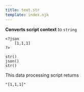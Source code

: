 ```yaml
---
title: text.str
template: index.njk
---
```


**Converts script context** to `string`

```dps
<?json
    [1,1,1]
?>

str()
json()
str()
```

This data processing script returns

```dps
"[1,1,1]"
```
